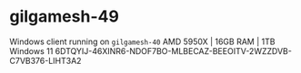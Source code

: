 # gilgamesh-49

Windows client running on `gilgamesh-40`
AMD 5950X | 16GB RAM | 1TB
Windows 11
6DTQYIJ-46XINR6-NDOF7BO-MLBECAZ-BEEOITV-2WZZDVB-C7VB376-LIHT3A2
